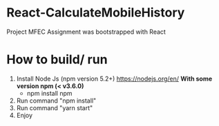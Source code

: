 # React-CalculateMobileHistory
Project MFEC Assignment was bootstrapped with React

# How to build/ run
1. Install Node Js (npm version 5.2+) https://nodejs.org/en/
    **With some version npm (< v3.6.0)**
    * npm install npm
2. Run command "npm install"
3. Run command "yarn start"
4. Enjoy